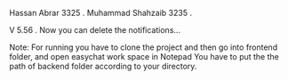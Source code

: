  Hassan Abrar 		3325 .
 Muhammad Shahzaib 	3235 .
 
 V 5.56  .
 Now you can delete the notifications...

Note: For running you have to clone the project and then go into frontend folder, and open easychat work space in Notepad
      You have to put the the path of backend folder according to your directory.	